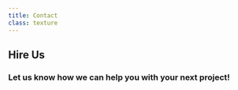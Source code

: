 ```yaml
---
title: Contact
class: texture
---
```


## Hire Us
### Let us know how we can help you with your next project!


